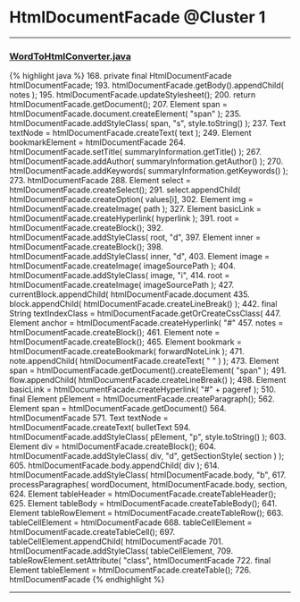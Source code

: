 # HtmlDocumentFacade @Cluster 1

***

### [WordToHtmlConverter.java](https://searchcode.com/codesearch/view/97383966/)
{% highlight java %}
168. private final HtmlDocumentFacade htmlDocumentFacade;
193.         htmlDocumentFacade.getBody().appendChild( notes );
195.     htmlDocumentFacade.updateStylesheet();
200.     return htmlDocumentFacade.getDocument();
207.     Element span = htmlDocumentFacade.document.createElement( "span" );
235.         htmlDocumentFacade.addStyleClass( span, "s", style.toString() );
237.     Text textNode = htmlDocumentFacade.createText( text );
249.         Element bookmarkElement = htmlDocumentFacade
264.         htmlDocumentFacade.setTitle( summaryInformation.getTitle() );
267.         htmlDocumentFacade.addAuthor( summaryInformation.getAuthor() );
270.         htmlDocumentFacade.addKeywords( summaryInformation.getKeywords() );
273.         htmlDocumentFacade
288.     Element select = htmlDocumentFacade.createSelect();
291.         select.appendChild( htmlDocumentFacade.createOption( values[i],
302.     Element img = htmlDocumentFacade.createImage( path );
327.     Element basicLink = htmlDocumentFacade.createHyperlink( hyperlink );
391.         root = htmlDocumentFacade.createBlock();
392.         htmlDocumentFacade.addStyleClass( root, "d",
397.         Element inner = htmlDocumentFacade.createBlock();
398.         htmlDocumentFacade.addStyleClass( inner, "d",
403.         Element image = htmlDocumentFacade.createImage( imageSourcePath );
404.         htmlDocumentFacade.addStyleClass( image, "i",
414.         root = htmlDocumentFacade.createImage( imageSourcePath );
427.     currentBlock.appendChild( htmlDocumentFacade.document
435.     block.appendChild( htmlDocumentFacade.createLineBreak() );
442.     final String textIndexClass = htmlDocumentFacade.getOrCreateCssClass(
447.     Element anchor = htmlDocumentFacade.createHyperlink( "#"
457.         notes = htmlDocumentFacade.createBlock();
461.     Element note = htmlDocumentFacade.createBlock();
465.     Element bookmark = htmlDocumentFacade.createBookmark( forwardNoteLink );
471.     note.appendChild( htmlDocumentFacade.createText( " " ) );
473.     Element span = htmlDocumentFacade.getDocument().createElement( "span" );
491.     flow.appendChild( htmlDocumentFacade.createLineBreak() );
498.     Element basicLink = htmlDocumentFacade.createHyperlink( "#" + pageref );
510.     final Element pElement = htmlDocumentFacade.createParagraph();
562.                 Element span = htmlDocumentFacade.getDocument()
564.                 htmlDocumentFacade
571.                 Text textNode = htmlDocumentFacade.createText( bulletText
594.         htmlDocumentFacade.addStyleClass( pElement, "p", style.toString() );
603.     Element div = htmlDocumentFacade.createBlock();
604.     htmlDocumentFacade.addStyleClass( div, "d", getSectionStyle( section ) );
605.     htmlDocumentFacade.body.appendChild( div );
614.     htmlDocumentFacade.addStyleClass( htmlDocumentFacade.body, "b",
617.     processParagraphes( wordDocument, htmlDocumentFacade.body, section,
624.     Element tableHeader = htmlDocumentFacade.createTableHeader();
625.     Element tableBody = htmlDocumentFacade.createTableBody();
641.         Element tableRowElement = htmlDocumentFacade.createTableRow();
663.                 tableCellElement = htmlDocumentFacade
668.                 tableCellElement = htmlDocumentFacade.createTableCell();
697.                 tableCellElement.appendChild( htmlDocumentFacade
701.                 htmlDocumentFacade.addStyleClass( tableCellElement,
709.             tableRowElement.setAttribute( "class", htmlDocumentFacade
722.     final Element tableElement = htmlDocumentFacade.createTable();
726.                     htmlDocumentFacade
{% endhighlight %}

***

